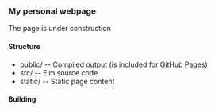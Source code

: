 ### My personal webpage

The page is under construction 

#### Structure
* public/ -- Compiled output (is included for GitHub Pages)
* src/ -- Elm source code
* static/ -- Static page content

#### Building

